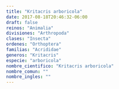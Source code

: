 ```yaml
---
title: "Kritacris arboricola"
date: 2017-08-18T20:46:32-06:00
draft: false
reinos: "Animalia"
divisiones: "Arthropoda"
clases: "Insecta"
ordenes: "Orthoptera"
familias: "Acrididae"
generos: "Kritacris"
especie: "arboricola"
nombre_cientifico: "Kritacris arboricola"
nombre_comun: ""
nombre_ingles: ""
---
```

